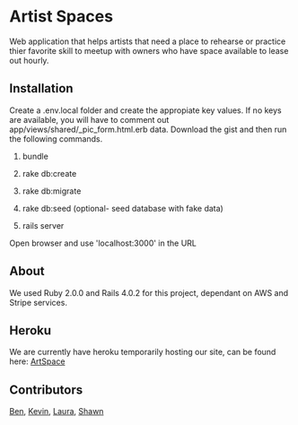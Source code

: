 # Artist Spaces

Web application that helps artists that need a place to rehearse or practice thier favorite skill to meetup with owners who have space available to lease out hourly.


## Installation

Create a .env.local folder and create the appropiate key values. If no keys are available, you will have to comment out app/views/shared/_pic_form.html.erb data.
Download the gist and then run the following commands.

1) bundle

2) rake db:create

3) rake db:migrate

4) rake db:seed (optional- seed database with fake data)

5) rails server

Open browser and use 'localhost:3000' in the URL

## About

We used Ruby 2.0.0 and Rails 4.0.2 for this project, dependant on AWS and Stripe services.

## Heroku

We are currently have heroku temporarily hosting our site, can be found here: [ArtSpace](http://agile-sea-2416.herokuapp.com/)

## Contributors

[Ben](https://github.com/bneuman619), [Kevin](https://github.com/KevinFalank), [Laura](https://github.com/ballauriena), [Shawn](https://github.com/Carpk)
